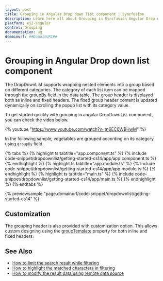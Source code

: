 ```yaml
---
layout: post
title: Grouping in Angular Drop down list component | Syncfusion
description: Learn here all about Grouping in Syncfusion Angular Drop down list component of Syncfusion Essential JS 2 and more.
platform: ej2-angular
control: Grouping 
documentation: ug
domainurl: ##DomainURL##
---
```


# Grouping in Angular Drop down list component

The DropDownList supports wrapping nested elements into a group based on different categories. The category of each list item can be mapped through the [groupBy](https://ej2.syncfusion.com/angular/documentation/api/drop-down-list/#fields) field in the data table. The group header is displayed both as inline and fixed headers. The fixed group header content is updated dynamically on scrolling the popup list with its category value.

To get started quickly with grouping in angular DropDownList component, you can check the video below.

{% youtube "https://www.youtube.com/watch?v=tn6EC6WBHwM" %}

In the following sample, vegetables are grouped according on its category using `groupBy` field.

{% tabs %}
{% highlight ts tabtitle="app.component.ts" %}
{% include code-snippet/dropdownlist/getting-started-cs14/app/app.component.ts %}
{% endhighlight %}
{% highlight ts tabtitle="app.module.ts" %}
{% include code-snippet/dropdownlist/getting-started-cs14/app/app.module.ts %}
{% endhighlight %}
{% highlight ts tabtitle="main.ts" %}
{% include code-snippet/dropdownlist/getting-started-cs14/app/main.ts %}
{% endhighlight %}
{% endtabs %}
  
{% previewsample "page.domainurl/code-snippet/dropdownlist/getting-started-cs14" %}

## Customization

The grouping header is also provided with customization option. This allows custom designing using the [groupTemplate](https://ej2.syncfusion.com/angular/documentation/api/drop-down-list/#grouptemplate) property for both inline and fixed headers.

## See Also

* [How to limit the search result while filtering](./how-to/search-on-filtering/)
* [How to highlight the matched characters in filtering](./how-to/highlight-filtering/)
* [How to modify the result data using remote data source](./how-to/modify-data/)